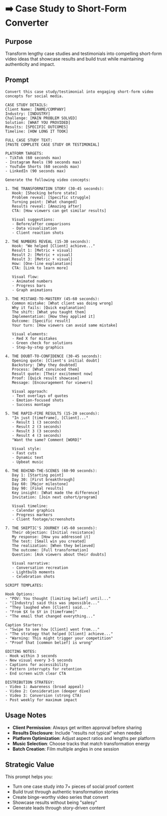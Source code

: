 # ➡️ Case Study to Short-Form Converter

## Purpose
Transform lengthy case studies and testimonials into compelling short-form video ideas that showcase results and build trust while maintaining authenticity and impact.

## Prompt

```
Convert this case study/testimonial into engaging short-form video concepts for social media.

CASE STUDY DETAILS:
Client Name: [NAME/COMPANY]
Industry: [INDUSTRY]
Challenge: [MAIN PROBLEM SOLVED]
Solution: [WHAT YOU PROVIDED]
Results: [SPECIFIC OUTCOMES]
Timeline: [HOW LONG IT TOOK]

FULL CASE STUDY TEXT:
[PASTE COMPLETE CASE STUDY OR TESTIMONIAL]

PLATFORM TARGETS:
- TikTok (60 seconds max)
- Instagram Reels (90 seconds max)
- YouTube Shorts (60 seconds max)
- LinkedIn (90 seconds max)

Generate the following video concepts:

1. THE TRANSFORMATION STORY (30-45 seconds):
   Hook: [Shocking before state]
   Problem reveal: [Specific struggle]
   Turning point: [What changed]
   Results reveal: [Amazing after]
   CTA: [How viewers can get similar results]
   
   Visual suggestions:
   - Before/after comparisons
   - Data visualization
   - Client reaction shots

2. THE NUMBERS REVEAL (15-30 seconds):
   Hook: "We helped [Client] achieve..."
   Result 1: [Metric + visual]
   Result 2: [Metric + visual]
   Result 3: [Metric + visual]
   How: [One-line explanation]
   CTA: [Link to learn more]
   
   Visual flow:
   - Animated numbers
   - Progress bars
   - Graph animations

3. THE MISTAKE-TO-MASTERY (45-60 seconds):
   Common mistake: [What client was doing wrong]
   Why it fails: [Quick explanation]
   The shift: [What you taught them]
   Implementation: [How they applied it]
   Outcome: [Specific result]
   Your turn: [How viewers can avoid same mistake]
   
   Visual elements:
   - Red X for mistakes
   - Green check for solutions
   - Step-by-step graphics

4. THE DOUBT-TO-CONFIDENCE (30-45 seconds):
   Opening quote: [Client's initial doubt]
   Backstory: [Why they doubted]
   Process: [What convinced them]
   Result quote: [Their excitement now]
   Proof: [Quick result showcase]
   Message: [Encouragement for viewers]
   
   Visual approach:
   - Text overlays of quotes
   - Emotion-focused shots
   - Success montage

5. THE RAPID-FIRE RESULTS (15-20 seconds):
   "In just [timeframe], [Client]..."
   - Result 1 (3 seconds)
   - Result 2 (3 seconds)
   - Result 3 (3 seconds)
   - Result 4 (3 seconds)
   "Want the same? Comment [WORD]"
   
   Visual style:
   - Fast cuts
   - Dynamic text
   - Upbeat music

6. THE BEHIND-THE-SCENES (60-90 seconds):
   Day 1: [Starting point]
   Day 30: [First breakthrough]
   Day 60: [Major milestone]
   Day 90: [Final results]
   Key insight: [What made the difference]
   Invitation: [Join next cohort/program]
   
   Visual timeline:
   - Calendar graphics
   - Progress markers
   - Client footage/screenshots

7. THE SKEPTIC'S JOURNEY (45-60 seconds):
   Their objection: [Initial resistance]
   My response: [How you addressed it]
   The test: [Small win you created]
   The realization: [When they believed]
   The outcome: [Full transformation]
   Question: [Ask viewers about their doubts]
   
   Visual narrative:
   - Conversation recreation
   - Lightbulb moments
   - Celebration shots

SCRIPT TEMPLATES:

Hook Options:
- "POV: You thought [limiting belief] until..."
- "[Industry] said this was impossible..."
- "They laughed when [Client] said..."
- "From $X to $Y in [timeframe]"
- "The email that changed everything..."

Caption Starters:
- "Swipe to see how [Client] went from..."
- "The strategy that helped [Client] achieve..."
- "Warning: This might trigger your competition"
- "Proof that [common belief] is wrong"

EDITING NOTES:
- Hook within 3 seconds
- New visual every 3-5 seconds
- Captions for accessibility
- Pattern interrupts for retention
- End screen with clear CTA

DISTRIBUTION STRATEGY:
- Video 1: Awareness (broad appeal)
- Video 2: Consideration (deeper dive)
- Video 3: Conversion (strong CTA)
- Post weekly for maximum impact
```

## Usage Notes

- **Client Permission**: Always get written approval before sharing
- **Results Disclosure**: Include "results not typical" when needed
- **Platform Optimization**: Adjust aspect ratios and lengths per platform
- **Music Selection**: Choose tracks that match transformation energy
- **Batch Creation**: Film multiple angles in one session

## Strategic Value

This prompt helps you:
- Turn one case study into 7+ pieces of social proof content
- Build trust through authentic transformation stories
- Create binge-worthy video series that convert
- Showcase results without being "salesy"
- Generate leads through story-driven content